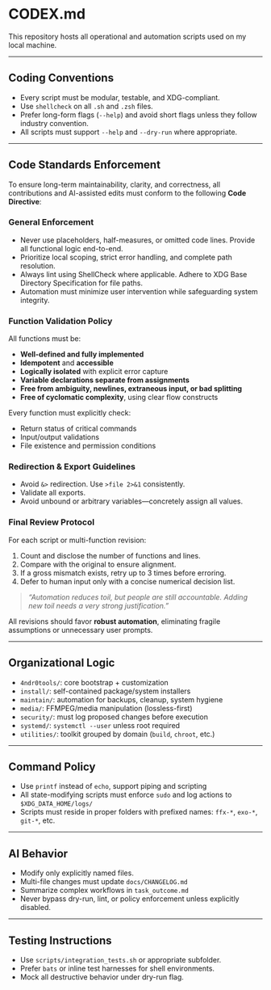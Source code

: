 # CODEX.md

This repository hosts all operational and automation scripts used on my local machine.

---

## Coding Conventions

- Every script must be modular, testable, and XDG-compliant.
- Use `shellcheck` on all `.sh` and `.zsh` files.
- Prefer long-form flags (`--help`) and avoid short flags unless they follow industry convention.
- All scripts must support `--help` and `--dry-run` where appropriate.

---

## Code Standards Enforcement

To ensure long-term maintainability, clarity, and correctness, all contributions and AI-assisted edits must conform to the following **Code Directive**:

### General Enforcement
- Never use placeholders, half-measures, or omitted code lines. Provide all functional logic end-to-end.
- Prioritize local scoping, strict error handling, and complete path resolution.
- Always lint using ShellCheck where applicable. Adhere to XDG Base Directory Specification for file paths.
- Automation must minimize user intervention while safeguarding system integrity. 

### Function Validation Policy
All functions must be:
- **Well-defined and fully implemented**
- **Idempotent** and **accessible**
- **Logically isolated** with explicit error capture
- **Variable declarations separate from assignments**
- **Free from ambiguity, newlines, extraneous input, or bad splitting**
- **Free of cyclomatic complexity**, using clear flow constructs

Every function must explicitly check:
- Return status of critical commands
- Input/output validations
- File existence and permission conditions

### Redirection & Export Guidelines
- Avoid `&>` redirection. Use `>file 2>&1` consistently.
- Validate all exports.
- Avoid unbound or arbitrary variables—concretely assign all values.

### Final Review Protocol
For each script or multi-function revision:
1. Count and disclose the number of functions and lines.
2. Compare with the original to ensure alignment.
3. If a gross mismatch exists, retry up to 3 times before erroring.
4. Defer to human input only with a concise numerical decision list.

> *“Automation reduces toil, but people are still accountable. Adding new toil needs a very strong justification.”*

All revisions should favor **robust automation**, eliminating fragile assumptions or unnecessary user prompts.

---

## Organizational Logic

- `4ndr0tools/`: core bootstrap + customization
- `install/`: self-contained package/system installers
- `maintain/`: automation for backups, cleanup, system hygiene
- `media/`: FFMPEG/media manipulation (lossless-first)
- `security/`: must log proposed changes before execution
- `systemd/`: `systemctl --user` unless root required
- `utilities/`: toolkit grouped by domain (`build`, `chroot`, etc.)

---

## Command Policy

- Use `printf` instead of `echo`, support piping and scripting
- All state-modifying scripts must enforce `sudo` and log actions to `$XDG_DATA_HOME/logs/`
- Scripts must reside in proper folders with prefixed names: `ffx-*`, `exo-*`, `git-*`, etc.

---

## AI Behavior

- Modify only explicitly named files.
- Multi-file changes must update `docs/CHANGELOG.md`
- Summarize complex workflows in `task_outcome.md`
- Never bypass dry-run, lint, or policy enforcement unless explicitly disabled.

---

## Testing Instructions

- Use `scripts/integration_tests.sh` or appropriate subfolder.
- Prefer `bats` or inline test harnesses for shell environments.
- Mock all destructive behavior under dry-run flag.

